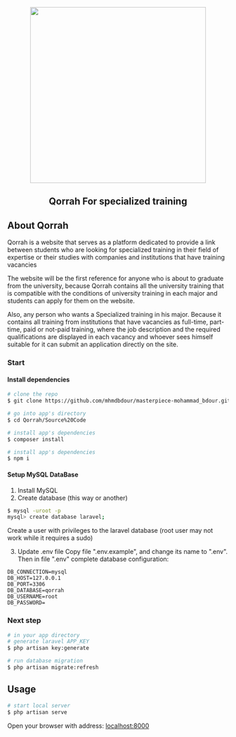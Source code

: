 <p align="center"><a href="https://laravel.com" target="_blank"><img src="https://res.cloudinary.com/dcptkluic/image/upload/v1619727879/TADREEB/logo_qa70zq.png" width="400"></a></p>

<h2 align="center">
 Qorrah For specialized training
</h2>

## About Qorrah

Qorrah is a website that serves as a platform dedicated to provide a
link between students who are looking for specialized training in their
field of expertise or their studies with companies and institutions that
have training vacancies

The website will be the first reference for anyone who is about to
graduate from the university, because Qorrah contains all the university
training that is compatible with the conditions of university training in
each major and students can apply for them on the website.

Also, any person who wants a Specialized training in his major.
Because it contains all training from institutions that have vacancies as
full-time, part-time, paid or not-paid training, where the job description
and the required qualifications are displayed in each vacancy and
whoever sees himself suitable for it can submit an application directly on
the site.


###  Start 

#### Install dependencies

```bash
# clone the repo
$ git clone https://github.com/mhmdbdour/masterpiece-mohammad_bdour.git Qorrah

# go into app's directory
$ cd Qorrah/Source%20Code

# install app's dependencies
$ composer install

# install app's dependencies
$ npm i
```

#### Setup MySQL DataBase

1. Install MySQL
2. Create database (this way or another)
``` bash
$ mysql -uroot -p
mysql> create database laravel;
```
Create a user with privileges to the laravel database (root user may not work while it requires a sudo)

3. Update .env file
Copy file ".env.example", and change its name to ".env".
Then in file ".env" complete database configuration:
```
DB_CONNECTION=mysql
DB_HOST=127.0.0.1
DB_PORT=3306
DB_DATABASE=qorrah
DB_USERNAME=root
DB_PASSWORD=
```

### Next step

``` bash
# in your app directory
# generate laravel APP_KEY
$ php artisan key:generate

# run database migration 
$ php artisan migrate:refresh 

```

## Usage

``` bash
# start local server
$ php artisan serve

```

Open your browser with address: [localhost:8000](localhost:8000)  